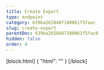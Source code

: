 ```yaml
---
title: Create Export
type: endpoint
category: 639ba2628407100061f5faac
slug: create-export
parentDoc: 639ba2658407100061f5fac0
hidden: false
order: 4
---
```

[block:html]
{
  "html": "<style>\n.LanguagePicker-divider { \n  display: none; }\n  \n[title=\"Toggle library\"] { \n  display: none; }\n</style>"
}
[/block]
